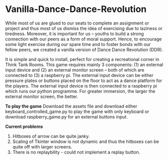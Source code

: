# Vanilla-Dance-Dance-Revolution

While most of us are glued to our seats to complete an assignment or project and thus most of us dismiss the idea of exercising due to laziness or tiredness. Moreover, it is important for us – youths to build a strong connection with our peers as a form of moral support. Hence, to encourage some light exercise during our spare time and to foster bonds with our fellow peers, we created a vanilla version of Dance Dance Revolution (DDR). 

It is simple and quick to install, perfect for creating a recreational corner in Think Tank Rooms. This game requires mainly 3 components: (1) an external input device and (2) an external monitor screen – both of which are connected to (3) a raspberry pi. The external input device can be either pressure plates or buttons placed on the floor to act as a dance platform for the players. The external input device is then connected to a raspberry pi which runs our python programme. For greater immersion, the larger the external monitor screen, the better. 

**To play the game**
Download the assets file and download either keyboard_controlled_game.py to play the game with only keyboard or download raspberry_game.py for an external buttons input.


**Current problems**
1. Hitboxes of arrow can be quite janky.
2. Scaling of Tkinter window is not dynamic and thus the hitboxes can be quite off with larger screens.
3. There is no replaybility - could not implement a replay button.
